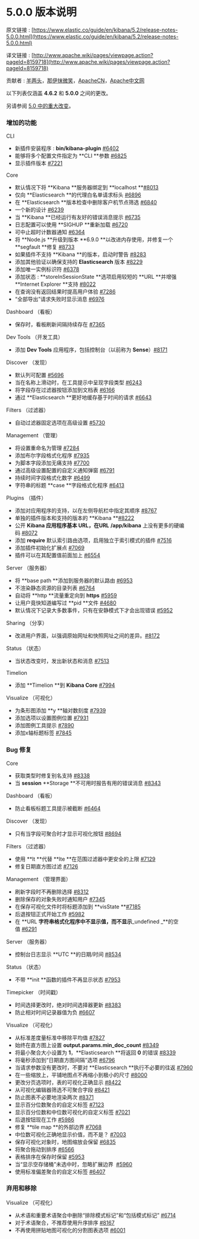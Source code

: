# 5.0.0 版本说明

原文链接 : [https://www.elastic.co/guide/en/kibana/5.2/release-notes-5.0.0.html](https://www.elastic.co/guide/en/kibana/5.2/release-notes-5.0.0.html)

译文链接 : [http://www.apache.wiki/pages/viewpage.action?pageId=8159718](http://www.apache.wiki/pages/viewpage.action?pageId=8159718)

贡献者 : [羊两头](/display/~yangyang3)，[那伊抹微笑](/display/~wangyangting)，[ApacheCN](/display/~apachecn)，[Apache中文网](/display/~apachechina)

以下列表仅涵盖 **4.6.2** 和 **5.0.0** 之间的更改。

另请参阅 [5.0 中的重大改变](http://www.apache.wiki/pages/viewpage.action?pageId=8159462)。

### 增加的功能

CLI

*   新插件安装程序 : **bin/kibana-plugin** [#6402](https://github.com/elastic/kibana/pull/6402)
*   能够将多个配置文件指定为 **CLI **参数 [#6825](https://github.com/elastic/kibana/pull/6825)
*   显示插件版本 [#7221](https://github.com/elastic/kibana/pull/7221)

Core

*   默认情况下将 **Kibana **服务器绑定到 **localhost **[#8013](https://github.com/elastic/kibana/pull/8013)
*   仅向 **Elasticsearch **的代理白名单请求标头 [#6896](https://github.com/elastic/kibana/pull/6896)
*   在 **Elasticsearch **版本检查中删除客户机节点筛选 [#6840](https://github.com/elastic/kibana/pull/6840)
*   一个新的设计 [#6239](https://github.com/elastic/kibana/pull/6239)
*   当 **Kibana **已经运行有友好的错误消息提示 [#6735](https://github.com/elastic/kibana/pull/6735)
*   日志配置可以使用 **SIGHUP **重新加载 [#6720](https://github.com/elastic/kibana/pull/6720)
*   可中止超时计数器通知 [#6364](https://github.com/elastic/kibana/pull/6364)
*   将 **Node.js **升级到版本 **6.9.0 **以改进内存使用，并修复一个 **segfault **修复 [#8733](https://github.com/elastic/kibana/pull/8733)
*   如果插件不支持 **Kibana **的版本，启动时警告 [#8283](https://github.com/elastic/kibana/pull/8283)
*   添加其他验证以确保支持的 **Elasticsearch** 版本 [#8229](https://github.com/elastic/kibana/pull/8229)
*   添加唯一实例标识符 [#6378](https://github.com/elastic/kibana/pull/6378)
*   添加状态 : **storeInSessionState **选项启用较短的 **URL **并增强 **Internet Explorer **支持 [#8022](https://github.com/elastic/kibana/pull/8022)
*   在查询没有返回结果时提高用户体验 [#7286](https://github.com/elastic/kibana/pull/7286)
*   “全部导出”请求失败时显示消息 [#6976](https://github.com/elastic/kibana/pull/6976)

Dashboard （看板）

*   保存时，看板刷新间隔持续存在 [#7365](https://github.com/elastic/kibana/pull/7365)

Dev Tools （开发工具）

*   添加 **Dev Tools** 应用程序，包括控制台（以前称为 **Sense**）[#8171](https://github.com/elastic/kibana/pull/8171)

Discover （发现）

*   默认列可配置 [#5696](https://github.com/elastic/kibana/pull/5696)
*   当在名称上滑动时，在工具提示中呈现字段类型 [#6243](https://github.com/elastic/kibana/pull/6243)
*   将字段存在过滤器按钮添加到文档表 [#6166](https://github.com/elastic/kibana/pull/6166)
*   通过 **Elasticsearch **更好地缓存基于时间的请求 [#6643](https://github.com/elastic/kibana/pull/6643)

Filters （过滤器）

*   自动过滤器固定选项在高级设置 [#5730](https://github.com/elastic/kibana/pull/5730)

Management （管理）

*   将设置重命名为管理 [#7284](https://github.com/elastic/kibana/pull/7284)
*   添加布尔字段格式化程序 [#7935](https://github.com/elastic/kibana/pull/7935)
*   为脚本字段添加无痛支持 [#7700](https://github.com/elastic/kibana/pull/7700)
*   通过高级设置配置的自定义通知弹窗 [#6791](https://github.com/elastic/kibana/pull/6791)
*   持续时间字段格式化数字 [#6499](https://github.com/elastic/kibana/pull/6499)
*   字符串的标题 **case **字段格式化程序 [#6413](https://github.com/elastic/kibana/pull/6413)

Plugins （插件）

*   添加对应用程序的支持，以在左侧导航栏中指定其顺序 [#8767](https://github.com/elastic/kibana/pull/8767)
*   单独的插件版本和支持的版本的 **Kibana **[#8222](https://github.com/elastic/kibana/pull/8222)
*   公开 **Kibana **应用程序基本 **URL**，在**URL** **/app/kibana** 上没有更多的硬编码 [#8072](https://github.com/elastic/kibana/pull/8072)
*   添加 **require** 默认索引路由选项，启用独立于索引模式的插件 [#7516](https://github.com/elastic/kibana/pull/7516)
*   添加插件初始化扩展点 [#7069](https://github.com/elastic/kibana/pull/7069)
*   插件可以在其配置值前面加上 [#6554](https://github.com/elastic/kibana/pull/6554)

Server （服务器）

*   将 **base path **添加到服务器的默认路由 [#6953](https://github.com/elastic/kibana/pull/6953)
*   不渲染静态资源的目录列表 [#6764](https://github.com/elastic/kibana/pull/6764)
*   自动将 **http **流量重定向到 **https** [#5959](https://github.com/elastic/kibana/pull/5959)
*   让用户竟快知道编写过 **pid **文件 [#4680](https://github.com/elastic/kibana/pull/4680)
*   默认情况下记录大多数事件，只有在安静模式下才会出现错误 [#5952](https://github.com/elastic/kibana/pull/5952)

Sharing （分享）

*   改进用户界面，以强调原始网址和快照网址之间的差异。[#8172](https://github.com/elastic/kibana/pull/8172)

Status （状态）

*   当状态改变时，发出新状态和消息 [#7513](https://github.com/elastic/kibana/pull/7513)

Timelion

*   添加 **Timelion **到 **Kibana Core** [#7994](https://github.com/elastic/kibana/pull/7994)

Visualize （可视化）

*   为条形图添加 **y **轴对数刻度 [#7939](https://github.com/elastic/kibana/pull/7939)
*   添加选项以设置图例位置 [#7931](https://github.com/elastic/kibana/pull/7931)
*   添加图例工具提示 [#7890](https://github.com/elastic/kibana/pull/7890)
*   添加x轴标题标签 [#7845](https://github.com/elastic/kibana/pull/7845)

### Bug 修复

Core

*   获取类型时修复别名支持 [#8338](https://github.com/elastic/kibana/pull/8338)
*   当 **session** **Storage **不可用时报告有用的错误消息 [#8343](https://github.com/elastic/kibana/pull/8343)

Dashboard （看板）

*   防止看板标题工具提示被截断 [#6464](https://github.com/elastic/kibana/pull/6464)

Discover （发现）

*   只有当字段可聚合时才显示可视化按钮 [#8694](https://github.com/elastic/kibana/pull/8694)

Filters （过滤器）

*   使用 **lt **代替 **lte **在范围过滤器中更安全的上限 [#7129](https://github.com/elastic/kibana/pull/7129)
*   修复日期直方图过滤 [#7126](https://github.com/elastic/kibana/pull/7126)

Management （管理界面）

*   刷新字段时不再删除选择 [#8312](https://github.com/elastic/kibana/pull/8312)
*   删除保存的对象失败时通知用户 [#7345](https://github.com/elastic/kibana/pull/7345)
*   在保存可视化文件时将标题添加到 **visState **[#7185](https://github.com/elastic/kibana/pull/7185)
*   后退按钮正式开始工作 [#5982](https://github.com/elastic/kibana/pull/5982)
*   在 **URL **字符串格式化程序中不显示值，而不显示**_undefined _**的空值 [#6291](https://github.com/elastic/kibana/pull/6291)

Server （服务器）

*   控制台日志显示 **UTC **的日期/时间 [#8534](https://github.com/elastic/kibana/pull/8534)

Status （状态）

*   不带 **init **函数的插件不再显示状态 [#7953](https://github.com/elastic/kibana/pull/7953)

Timepicker （时间戳）

*   时间选择更改时，绝对时间选择器更新 [#8383](https://github.com/elastic/kibana/pull/8383)
*   防止相对时间记录器值为负 [#6607](https://github.com/elastic/kibana/pull/6607)

Visualize （可视化）

*   从标准差度量标准中移除平均值 [#7827](https://github.com/elastic/kibana/pull/7827)
*   始终在直方图上设置 **output.params.min_doc_count** [#8349](https://github.com/elastic/kibana/pull/8349)
*   将最小聚合大小设置为 **1**，**Elasticsearch **将返回 **0** 的错误 [#8339](https://github.com/elastic/kibana/pull/8339)
*   将毫秒添加到“日期直方图间隔”选项 [#6796](https://github.com/elastic/kibana/pull/6796)
*   当请求参数没有更改时，不要对 **Elasticsearch **执行不必要的往返 [#7960](https://github.com/elastic/kibana/pull/7960)
*   在一些缩放上，平铺地图点不再缩小到极小的尺寸 [#8000](https://github.com/elastic/kibana/pull/8000)
*   更改分页选项时，表的可视化正确显示 [#8422](https://github.com/elastic/kibana/pull/8422)
*   从可视化编辑器筛选不可聚合字段 [#8421](https://github.com/elastic/kibana/pull/8421)
*   防止图表不必要地渲染两次 [#8371](https://github.com/elastic/kibana/pull/8371)
*   显示百分位数聚合的自定义标签 [#7123](https://github.com/elastic/kibana/pull/7123)
*   显示百分位数和中位数可视化的自定义标签 [#7021](https://github.com/elastic/kibana/pull/7021)
*   后退按钮现在工作 [#5986](https://github.com/elastic/kibana/pull/5986)
*   修复 **tile map **的外部边界 [#7068](https://github.com/elastic/kibana/pull/7068)
*   中位数可视化正确地显示价值，而不是？ [#7003](https://github.com/elastic/kibana/pull/7003)
*   保存可视化对象时，地图缩放会保留 [#6835](https://github.com/elastic/kibana/pull/6835)
*   将聚合拖动到排序 [#6566](https://github.com/elastic/kibana/pull/6566)
*   表格排序在保存时保留 [#5953](https://github.com/elastic/kibana/pull/5953)
*   当“显示空存储桶”未选中时，忽略扩展边界  [#5960](https://github.com/elastic/kibana/pull/5960)
*   使用标准偏差聚合的自定义标签 [#6407](https://github.com/elastic/kibana/pull/6407)

### 弃用和移除

Visualize （可视化）

*   从术语和重要术语聚合中删除“排除模式标记”和“包括模式标记” [#6714](https://github.com/elastic/kibana/issues/6714)
*   对于术语聚合，不推荐使用升序排序 [#8167](https://github.com/elastic/kibana/pull/8167)
*   不再使用拼贴地图可视化的分割图表选项 [#6001](https://github.com/elastic/kibana/pull/6001)